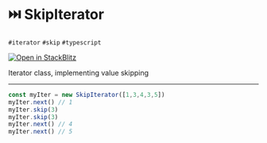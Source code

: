 # ⏭️ SkipIterator

`#iterator` `#skip` `#typescript`

[![Open in StackBlitz](https://developer.stackblitz.com/img/open_in_stackblitz.svg)][demo]

[demo]: https://stackblitz.com/github/hd-o/coding-challenge?configPath=packages/skip-iterator&file=packages/skip-iterator/index.html&startScript=run:skip-iterator

Iterator class, implementing value skipping

---

```typescript
const myIter = new SkipIterator([1,3,4,3,5])
myIter.next() // 1
myIter.skip(3)
myIter.skip(3)
myIter.next() // 4
myIter.next() // 5
```
